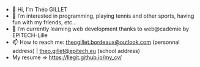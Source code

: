 - 👋 Hi, I’m Théo GILLET
- 👀 I’m interested in programming, playing tennis and other sports, having fun with my friends, etc...
- 🌱 I’m currently learning web development thanks to web@cadémie by EPITECH-Lille
- 📫 How to reach me: theogillet.bordeaux@outlook.com (personnal address) | theo.gillet@epitech.eu (school address)
- My resume => https://llegit.github.io/my_cv/
